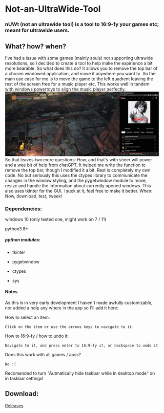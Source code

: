# Not-an-UltraWide-Tool
### nUWt (not an ultrawide tool) is a tool to 16:9-fy your games etc; meant for ultrawide users.

## What? how? when?
I've had a issue with some games (mainly souls) not supporting ultrawide resolutions, so I decided to create a tool to help make the expirience a bit more bearable.
So what does this do? It allows you to remove the top bar of a chosen windowed application, and move it anywhere you want to. So the main use case for me is to move the game to the left quadrent 
leaving the rest of the screen free for a music player etc. This works well in tandem with windows powertoys to align the music player perfectly.
![alt text](https://github.com/syntaxerror0x2d/Not-an-UltraWide-Tool/blob/main/demonstration.png?raw=true)
So that leaves two more questions:
How, and that's with sheer will power and a wee bit of help from chatGPT. It helped me write the function to remove the top bar, though I modified it a bit. Rest is completely my own code.
No but seriously this uses the ctypes library to communicate the changes in the window styling, and the pygetwindow module to move, resize and handle the information about currently opened windows.
This also uses tkinter for the GUI. I suck at it, feel free to make it better.
When: Now, download, test, tweek!

### Dependencies:
windows 10 (only tested one, might work on 7 / 11)

python3.8+
##### python modules:
   - tkinter

   - pygetwindow

   -  ctypes

   - sys


#### Notes
As this is in very early development I haven't made awfully customizable, nor added a help any where in the app so I'll add it here:

How to select an item:

    Click on the item or use the arrows keys to navigate to it.
    
How to 16:9-fy / how to undo it:

    Navigate to it, and press enter to 16:9-fy it, or backspace to undo it

Does this work with all games / apss?

    No :(
Recomended to turn "Autmatically hide taskbar while in desktop mode" on in taskbar settings! 
   
## Download:
[Releases]([http://url/to/img.png](https://github.com/SyntaxError0x2D/Not-an-UltraWide-Tool/releases)https://github.com/SyntaxError0x2D/Not-an-UltraWide-Tool/releases)

